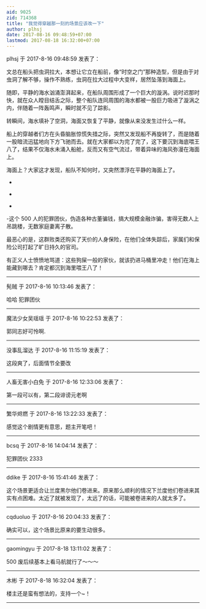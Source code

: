 ```yaml
---
aid: 9025
zid: 714368
title: "我觉得穿越那一刻的场景应该改一下"
author: plhsj
date: 2017-08-16 09:48:59+07:00
lastmod: 2017-08-18 16:32:00+07:00
---
```


plhsj 于 2017-8-16 09:48:59 发表了：

文总在船头把虫洞拉大，本想让它立在船前，像“时空之门”那种造型，但是由于对虫洞了解不够，操作不熟练，虫洞在拉大过程中大变样，居然坠落到海面上。

随即，平静的海水汹涌澎湃起来，在船队周围形成了一个巨大的漩涡。说时迟那时快，就在众人瞠目结舌之际，整个船队连同周围的海水都被一股巨力吸进了漩涡之内，伴随着一阵轰鸣声，瞬时就不见了踪影。

转瞬间，海水填补了空洞，海面又恢复了平静，就像从来没发生过什么一样。

船上的穿越者们方在头昏脑胀惊慌失措之际，突然又发现船不再旋转了，而是随着一股暗流迅猛地向下方飞驰而去。就在大家都以为完了完了，这下要沉到海底喂王八了，结果不仅海水未涌入船舱，反而又有空气流过，带着异味的海风弥漫在海面上。

海面上？大家这才发现，船队不知何时，又突然漂浮在平静的海面上了。

-

*

-

-这个 500 人的犯罪团伙，伪造各种古董骗钱，搞大规模金融诈骗，害得无数人上吊跳楼，无数家庭妻离子散。

最恶心的是，这群败类还购买了天价的人身保险，在他们全体失踪后，家属们和保险公司打起了旷日持久的官司。

有正义人士愤愤地骂道：这些狗屎一般的家伙，就该扔进马桶里冲走！他们在海上能藏到哪去？肯定都沉到海里喂王八了！

---

髡贼 于 2017-8-16 10:13:46 发表了：

哈哈 犯罪团伙

---

魔法少女吴瑶瑶 于 2017-8-16 10:22:53 发表了：

郭同志好可怜啊.

---

没事乱溜达 于 2017-8-16 11:15:19 发表了：

这段爽了，后面情节全要改

---

人畜无害小白免 于 2017-8-16 12:33:06 发表了：

第一段可以有，第二段诽谤元老啊

---

繁华烬燃 于 2017-8-16 13:22:33 发表了：

感觉这个剧情更有意思，题主开笔吧！

---

bcsq 于 2017-8-16 14:04:14 发表了：

犯罪团伙 2333

---

ddike 于 2017-8-16 15:41:46 发表了：

这个场景更适合让兰度黑尔他们卷进来。原来那么顺利的情况下兰度他们卷进来其实有点困难。太近了就被发现了，太远了的话，可能被卷进来的人就太多了。

---

cqduoluo 于 2017-8-16 20:04:33 发表了：

确实可以，这个场景比原来的要生动很多。

---

gaomingyu 于 2017-8-18 13:11:02 发表了：

500 废后续基本上看马航就行了～～～

---

木彬 于 2017-8-18 16:32:04 发表了：

楼主还是蛮有想法的，支持一个~！

---
